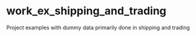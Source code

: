 # work_ex_shipping_and_trading
Project examples with dummy data primarily done in shipping and trading
